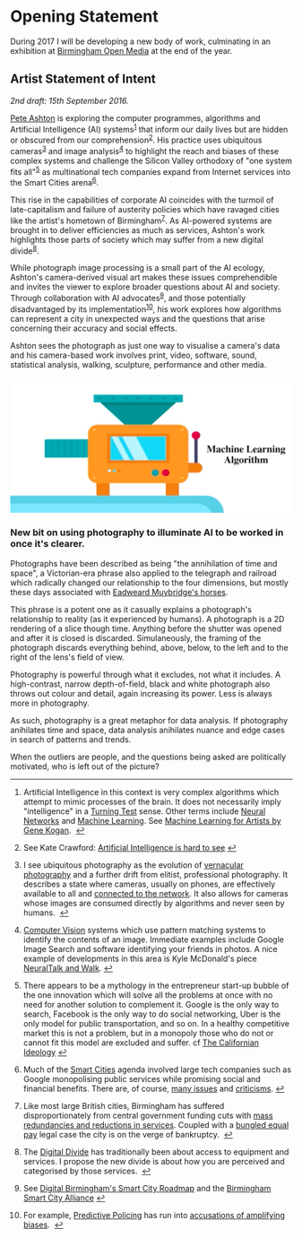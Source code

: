 <h1 id="toc_0">Opening Statement</h1>

<p>During 2017 I will be developing a new body of work, culminating in an exhibition at <a href="http://bom.org.uk">Birmingham Open Media</a> at the end of the year. </p>

<h2 id="toc_1">Artist Statement of Intent</h2>

<p><em>2nd draft: 15th September 2016.</em></p>

<p><a href="http://peteashton.com">Pete Ashton</a> is exploring the computer programmes, algorithms and Artificial Intelligence (AI) systems<sup id="fnref1"><a href="#fn1" rel="footnote">1</a></sup> that inform our daily lives but are hidden or obscured from our comprehension<sup id="fnref2"><a href="#fn2" rel="footnote">2</a></sup>. His practice uses ubiquitous cameras<sup id="fnref3"><a href="#fn3" rel="footnote">3</a></sup> and image analysis<sup id="fnref4"><a href="#fn4" rel="footnote">4</a></sup> to highlight the reach and biases of these complex systems and challenge the Silicon Valley orthodoxy of &quot;one system fits all&quot;<sup id="fnref5"><a href="#fn5" rel="footnote">5</a></sup> as multinational tech companies expand from Internet services into the Smart Cities arena<sup id="fnref6"><a href="#fn6" rel="footnote">6</a></sup>. </p>

<p>This rise in the capabilities of corporate AI coincides with the turmoil of late-capitalism and failure of austerity policies which have ravaged cities like the artist&#39;s hometown of Birmingham<sup id="fnref7"><a href="#fn7" rel="footnote">7</a></sup>. As AI-powered systems are brought in to deliver efficiencies as much as services, Ashton&#39;s work highlights those parts of society which may suffer from a new digital divide<sup id="fnref8"><a href="#fn8" rel="footnote">8</a></sup>. </p>

<p>While photograph image processing is a small part of the AI ecology, Ashton&#39;s camera-derived visual art makes these issues comprehendible and invites the viewer to explore broader questions about AI and society. Through collaboration with AI advocates<sup id="fnref9"><a href="#fn9" rel="footnote">9</a></sup>, and those potentially disadvantaged by its implementation<sup id="fnref10"><a href="#fn10" rel="footnote">10</a></sup>, his work explores how algorithms can represent a city in unexpected ways and the questions that arise concerning their accuracy and social effects. </p>

<p>Ashton sees the photograph as just one way to visualise a camera&#39;s data and his camera-based work involves print, video, software, sound, statistical analysis, walking, sculpture, performance and other media.</p>

<p><img src="https://raw.githubusercontent.com/peteash10/2017-body-of-work/master/images/Machine%20Learning%20Algorithm.png" alt=""></p>

<h3 id="toc_2">New bit on using photography to illuminate AI to be worked in once it&#39;s clearer.</h3>

<p>Photographs have been described as being &quot;the annihilation of time and space&quot;, a Victorian-era phrase also applied to the telegraph and railroad which radically changed our relationship to the four dimensions, but mostly these days associated with <a href="https://www.brainpickings.org/2016/05/26/river-of-shadows-rebecca-solnit-muybridge/">Eadweard Muybridge&#39;s horses</a>.</p>

<p>This phrase is a potent one as it casually explains a photograph&#39;s relationship to reality (as it experienced by humans). A photograph is a 2D rendering of a slice though time. Anything before the shutter was opened and after it is closed is discarded. Simulaneously, the framing of the photograph discards everything behind, above, below, to the left and to the right of the lens&#39;s field of view. </p>

<p>Photography is powerful through what it excludes, not what it includes. A high-contrast, narrow depth-of-field, black and white photograph also throws out colour and detail, again increasing its power. Less is always more in photography. </p>

<p>As such, photography is a great metaphor for data analysis. If photography anihilates time and space, data analysis anihilates nuance and edge cases in search of patterns and trends. </p>

<p>When the outliers are people, and the questions being asked are politically motivated, who is left out of the picture? </p>

<div class="footnotes">
<hr>
<ol>

<li id="fn1">
<p>Artificial Intelligence in this context is very complex algorithms which attempt to mimic processes of the brain. It does not necessarily imply &quot;intelligence&quot; in a <a href="https://en.wikipedia.org/wiki/Turing_test">Turning Test</a> sense. Other terms include <a href="https://en.wikipedia.org/wiki/Artificial_neural_network">Neural Networks</a> and <a href="https://en.wikipedia.org/wiki/Machine_learning">Machine Learning</a>. See <a href="https://medium.com/@genekogan/machine-learning-for-artists-e93d20fdb097#.zets4x170">Machine Learning for Artists by Gene Kogan</a>. &nbsp;<a href="#fnref1" rev="footnote">&#8617;</a></p>
</li>

<li id="fn2">
<p>See Kate Crawford: <a href="https://medium.com/@katecrawford/artificial-intelligence-is-hard-to-see-a71e74f386db">Artificial Intelligence is hard to see</a>&nbsp;<a href="#fnref2" rev="footnote">&#8617;</a></p>
</li>

<li id="fn3">
<p>I see ubiquitous photography as the evolution of <a href="https://en.wikipedia.org/wiki/Vernacular_photography">vernacular photography</a> and a further drift from elitist, professional photography. It describes a state where cameras, usually on phones, are effectively available to all and <a href="http://kottke.org/14/01/goodbye-cameras-hello-networked-lenses">connected to the network</a>. It also allows for cameras whose images are consumed directly by algorithms and never seen by humans. &nbsp;<a href="#fnref3" rev="footnote">&#8617;</a></p>
</li>

<li id="fn4">
<p><a href="https://en.wikipedia.org/wiki/Computer_vision">Computer Vision</a> systems which use pattern matching systems to identify the contents of an image. Immediate examples include Google Image Search and software identifying your friends in photos. A nice example of developments in this area is Kyle McDonald&#39;s piece <a href="https://vimeo.com/146492001">NeuralTalk and Walk</a>.&nbsp;<a href="#fnref4" rev="footnote">&#8617;</a></p>
</li>

<li id="fn5">
<p>There appears to be a mythology in the entrepreneur start-up bubble of the one innovation which will solve all the problems at once with no need for another solution to complement it. Google is the only way to search, Facebook is the only way to do social networking, Uber is the only model for public transportation, and so on. In a healthy competitive market this is not a problem, but in a monopoly those who do not or cannot fit this model are excluded and suffer. cf <a href="https://en.wikipedia.org/wiki/The_Californian_Ideology">The Californian Ideology</a>&nbsp;<a href="#fnref5" rev="footnote">&#8617;</a></p>
</li>

<li id="fn6">
<p>Much of the <a href="https://en.wikipedia.org/wiki/Smart_city">Smart Cities</a> agenda involved large tech companies such as Google monopolising public services while promising social and financial benefits. There are, of course, <a href="https://en.wikipedia.org/wiki/Surveillance_issues_in_smart_cities">many issues</a> and <a href="https://www.theguardian.com/commentisfree/2016/sep/10/only-public-sector-finds-smart-technology-sexy?CMP=twt_gu">criticisms</a>.&nbsp;<a href="#fnref6" rev="footnote">&#8617;</a></p>
</li>

<li id="fn7">
<p>Like most large British cities, Birmingham has suffered disproportionately from central government funding cuts with <a href="http://www.birminghammail.co.uk/news/midlands-news/expect-less-birmingham-city-council-9437162">mass redundancies and reductions in services</a>. Coupled with a <a href="http://www.bbc.co.uk/news/uk-england-birmingham-20294633">bungled equal pay</a> legal case the city is on the verge of bankruptcy. &nbsp;<a href="#fnref7" rev="footnote">&#8617;</a></p>
</li>

<li id="fn8">
<p>The <a href="https://en.wikipedia.org/wiki/Digital_divide">Digital Divide</a> has traditionally been about access to equipment and services. I propose the new divide is about how you are perceived and categorised by those services. &nbsp;<a href="#fnref8" rev="footnote">&#8617;</a></p>
</li>

<li id="fn9">
<p>See <a href="http://digitalbirmingham.co.uk/service/smart-cities/">Digital Birmingham&#39;s Smart City Roadmap</a> and the <a href="https://birminghamsmartcityalliance.wordpress.com">Birmingham Smart City Alliance</a>&nbsp;<a href="#fnref9" rev="footnote">&#8617;</a></p>
</li>

<li id="fn10">
<p>For example, <a href="https://en.wikipedia.org/wiki/Predictive_policing">Predictive Policing</a> has run into <a href="http://www.civilrights.org/press/2016/predictive-policing-statement.html">accusations of amplifying biases</a>. &nbsp;<a href="#fnref10" rev="footnote">&#8617;</a></p>
</li>

</ol>
</div>
